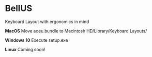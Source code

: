 # BellUS
Keyboard Layout with ergonomics in mind

**MacOS**
Move aoeu.bundle to Macintosh HD/Library/Keyboard Layouts/

**Windows 10**
Execute setup.exe

**Linux**
Coming soon!
